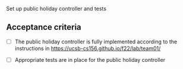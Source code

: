 Set up public holiday controller and tests

## Acceptance criteria

- [ ] The public holiday  controller is fully implemented according to the instructions in <https://ucsb-cs156.github.io/f22/lab/team01/>
- [ ] Appropriate tests are in place for the public holiday  controller

